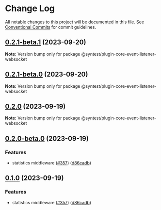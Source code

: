 # Change Log

All notable changes to this project will be documented in this file.
See [Conventional Commits](https://conventionalcommits.org) for commit guidelines.

## [0.2.1-beta.1](https://github.com/syntest-framework/syntest-core/compare/@syntest/plugin-core-event-listener-websocket@0.2.1-beta.0...@syntest/plugin-core-event-listener-websocket@0.2.1-beta.1) (2023-09-20)

**Note:** Version bump only for package @syntest/plugin-core-event-listener-websocket

## [0.2.1-beta.0](https://github.com/syntest-framework/syntest-core/compare/@syntest/plugin-core-event-listener-websocket@0.2.0...@syntest/plugin-core-event-listener-websocket@0.2.1-beta.0) (2023-09-20)

**Note:** Version bump only for package @syntest/plugin-core-event-listener-websocket

## [0.2.0](https://github.com/syntest-framework/syntest-core/compare/@syntest/plugin-core-event-listener-websocket@0.2.0-beta.0...@syntest/plugin-core-event-listener-websocket@0.2.0) (2023-09-19)

**Note:** Version bump only for package @syntest/plugin-core-event-listener-websocket

## [0.2.0-beta.0](https://github.com/syntest-framework/syntest-core/compare/@syntest/plugin-core-event-listener-websocket@0.1.0-beta.3...@syntest/plugin-core-event-listener-websocket@0.2.0-beta.0) (2023-09-19)

### Features

- statistics middleware ([#357](https://github.com/syntest-framework/syntest-core/issues/357)) ([d86cadb](https://github.com/syntest-framework/syntest-core/commit/d86cadb23523ce89688e98cc0805a8fee31e531d))

## [0.1.0](https://github.com/syntest-framework/syntest-core/compare/@syntest/plugin-core-event-listener-websocket@0.1.0-beta.3...@syntest/plugin-core-event-listener-websocket@0.1.0) (2023-09-19)

### Features

- statistics middleware ([#357](https://github.com/syntest-framework/syntest-core/issues/357)) ([d86cadb](https://github.com/syntest-framework/syntest-core/commit/d86cadb23523ce89688e98cc0805a8fee31e531d))
